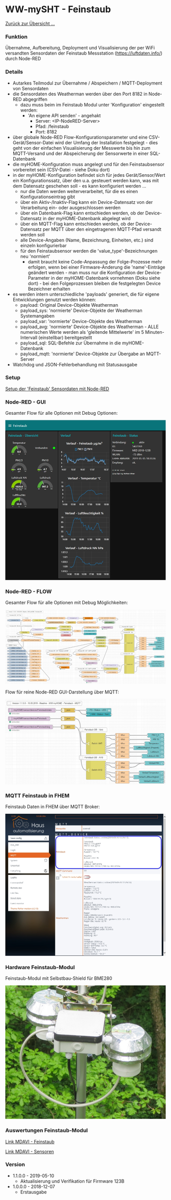 # WW-mySHT - Feinstaub

[Zurück zur Übersicht ...](../README.md)

### Funktion
Übernahme, Aufbereitung, Deployment und Visualisierung der per WiFi versandten Sensordaten der Feinstaub Messstation (https://luftdaten.info/) durch Node-RED

### Details
- Autarkes Teilmodul zur Übernahme / Abspeichern / MQTT-Deployment von Sensordaten
- die Sensordaten des Weatherman werden über den Port 8182 in Node-RED abgegriffen
  - dazu muss beim im Feinstaub Modul unter 'Konfiguration' eingestellt werden:
    - 'An eigene API senden' - angehakt
      - Server: <IP-NodeRED-Server\>
      - Pfad: /feinstaub
      - Port: 8182
- über globale Node-RED Flow-Konfigurationsparameter und eine CSV-Gerät/Sensor-Datei wird der Umfang der Installation festgelegt - dies geht von der einfachen Visualisierung der Messwerte bis hin zum MQTT-Versand und der Abspeicherung der Sensorwerte in einer SQL-Datenbank
- die myHOME-Konfiguration muss angelegt und für den Feinstaubsensor vorbereitet sein (CSV-Datei - siehe Doku dort)
- in der myHOME-Konfiguration befindet sich für jedes Gerät/Sensor/Wert ein Konfigurationssatz, über den u.a. gesteuert werden kann, was mit dem Datensatz geschehen soll - es kann konfiguriert werden ...
  - nur die Daten werden weiterverarbeitet, für die es einen Konfigurationseintrag gibt
  - über ein Aktiv-/Inaktiv-Flag kann ein Device-Datensatz von der Verarbeitung ein- oder ausgeschlossen werden
  - über ein Datenbank-Flag kann entschieden werden, ob der Device-Datensatz in der myHOME-Datenbank abgelegt wird
  - über ein MQTT-Flag kann entschieden werden, ob der Device-Datensatz per MQTT über den eingetragenen MQTT-Pfad versandt werden soll
  - alle Device-Angaben (Name, Bezeichnung, Einheiten, etc.) sind einzeln konfigurierbar
  - für den Feinstaubsensor werden die 'value_type'-Bezeichnungen neu 'normiert'
    - damit braucht keine Code-Anpassung der Folge-Prozesse mehr erfolgen, wenn bei einer Firmware-Änderung die 'name'-Einträge geändert werden - man muss nur die Konfiguration der Device-Parameter in der myHOME-Datenbank vornehmen (Doku siehe dort) - bei den Folgeprozessen bleiben die festgelegten Device Bezeichner erhalten
- es werden intern unterschiedliche 'payloads' generiert, die für eigene Entwicklungen genutzt werden können:
  - payload: Original Device-Objekte Weatherman
  - payload_sys: 'normierte' Device-Objekte der Weatherman Systemangaben
  - payload_var: 'normierte' Device-Objekte des Weatherman
  - payload_avg: 'normierte' Device-Objekte des Weatherman - ALLE numerischen Werte werden als 'gleitende Mittelwerte' im 5 Minuten-Intervall (einstellbar) bereitgestellt
  - payload_sql: SQL-Befehle zur Übernahme in die myHOME-Datenbank
  - payload_mqtt: 'normierte' Device-Objekte zur Übergabe an MQTT-Server
- Watchdog und JSON-Fehlerbehandlung mit Statusausgabe

### Setup
[Setup der 'Feinstaub' Sensordaten mit Node-RED](./SETUP.md)

### Node-RED - GUI

Gesamter Flow für alle Optionen mit Debug Optionen:

![WW-mySHT - Sensor-Feinstaub](./img/NodeRED_GUI_Feinstaub_1.1.jpg)

### Node-RED - FLOW

Gesamter Flow für alle Optionen mit Debug Möglichkeiten:

![WW-mySHT - Sensor-Feinstaub](./img/NodeRED_FLOW_Feinstaub_1.1.jpg)

Flow für reine Node-RED GUI-Darstellung über MQTT:

![WW-mySHT - Sensor-Feinstaub](./img/NodeRED_FLOW_Feinstaub_MQTT_1.1.jpg)

### MQTT Feinstaub in FHEM

Feinstaub Daten in FHEM über MQTT Broker:

![WW-mySHT - Sensor-Feinstaub](./img/FHEM_Feinstaub.jpg)

### Hardware Feinstaub-Modul

Feinstaub-Modul mit Selbstbau-Shield für BME280

![WW-mySHT - Sensor-Feinstaub](./img/Hardware_Feinstaub.jpg)

### Auswertungen Feinstaub-Modul

[Link MDAVI - Feinstaub](https://www.madavi.de/sensor/graph.php?sensor=esp8266-5437269-sds011)

[Link MDAVI - Sensoren](https://www.madavi.de/sensor/graph.php?sensor=esp8266-5437269-bme280)

### Version
- 1.1.0.0 - 2019-05-10
  - Aktualisierung und Verifikation für Firmware 123B
- 1.0.0.0 - 2018-12-07
  - Erstausgabe
